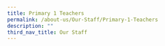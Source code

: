 ```yaml
---
title: Primary 1 Teachers
permalink: /about-us/Our-Staff/Primary-1-Teachers
description: ""
third_nav_title: Our Staff
---
```

